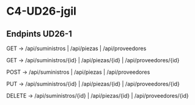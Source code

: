 # C4-UD26-jgil

Endpints UD26-1
----------------------------------------------------------------

GET ->    /api/suministros      | /api/piezas       | /api/proveedores

GET ->    /api/suministros/{id} | /api/piezas/{id}  | /api/proveedores/{id}

POST ->   /api/suministros      | /api/piezas       | /api/proveedores

PUT ->    /api/suministros/{id} | /api/piezas/{id}  | /api/proveedores/{id}

DELETE -> /api/suministros/{id} | /api/piezas/{id}  | /api/proveedores/{id}

